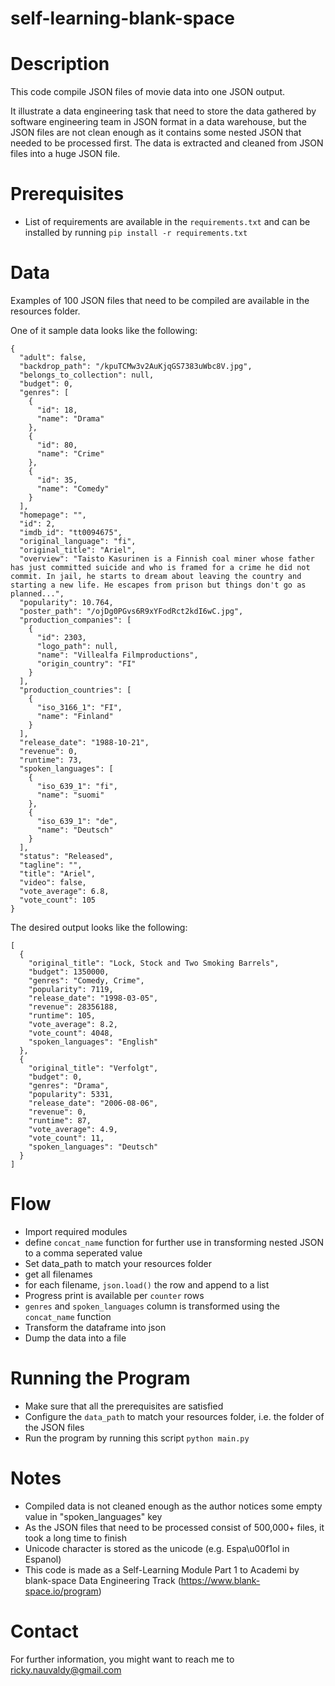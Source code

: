 # self-learning-blank-space

# Description
This code compile JSON files of movie data into one JSON output.

It illustrate a data engineering task that need to store the data gathered by software engineering team in JSON format in a data warehouse, but the JSON files are not clean enough as it contains some nested JSON that needed to be processed first. The data is extracted and cleaned from JSON files into a huge JSON file.

# Prerequisites
- List of requirements are available in the `requirements.txt` and can be installed by running `pip install -r requirements.txt`

# Data
Examples of 100 JSON files that need to be compiled are available in the resources folder.

One of it sample data looks like the following:

```
{
  "adult": false,
  "backdrop_path": "/kpuTCMw3v2AuKjqGS7383uWbc8V.jpg",
  "belongs_to_collection": null,
  "budget": 0,
  "genres": [
    {
      "id": 18,
      "name": "Drama"
    },
    {
      "id": 80,
      "name": "Crime"
    },
    {
      "id": 35,
      "name": "Comedy"
    }
  ],
  "homepage": "",
  "id": 2,
  "imdb_id": "tt0094675",
  "original_language": "fi",
  "original_title": "Ariel",
  "overview": "Taisto Kasurinen is a Finnish coal miner whose father has just committed suicide and who is framed for a crime he did not commit. In jail, he starts to dream about leaving the country and starting a new life. He escapes from prison but things don't go as planned...",
  "popularity": 10.764,
  "poster_path": "/ojDg0PGvs6R9xYFodRct2kdI6wC.jpg",
  "production_companies": [
    {
      "id": 2303,
      "logo_path": null,
      "name": "Villealfa Filmproductions",
      "origin_country": "FI"
    }
  ],
  "production_countries": [
    {
      "iso_3166_1": "FI",
      "name": "Finland"
    }
  ],
  "release_date": "1988-10-21",
  "revenue": 0,
  "runtime": 73,
  "spoken_languages": [
    {
      "iso_639_1": "fi",
      "name": "suomi"
    },
    {
      "iso_639_1": "de",
      "name": "Deutsch"
    }
  ],
  "status": "Released",
  "tagline": "",
  "title": "Ariel",
  "video": false,
  "vote_average": 6.8,
  "vote_count": 105
}
```
The desired output looks like the following:

```
[
  {
    "original_title": "Lock, Stock and Two Smoking Barrels",
    "budget": 1350000,
    "genres": "Comedy, Crime",
    "popularity": 7119,
    "release_date": "1998-03-05",
    "revenue": 28356188,
    "runtime": 105,
    "vote_average": 8.2,
    "vote_count": 4048,
    "spoken_languages": "English"
  },
  {
    "original_title": "Verfolgt",
    "budget": 0,
    "genres": "Drama",
    "popularity": 5331,
    "release_date": "2006-08-06",
    "revenue": 0,
    "runtime": 87,
    "vote_average": 4.9,
    "vote_count": 11,
    "spoken_languages": "Deutsch"
  }
]
```

# Flow
- Import required modules
- define `concat_name` function for further use in transforming nested JSON to a comma seperated value
- Set data_path to match your resources folder
- get all filenames
- for each filename, `json.load()` the row and append to a list
- Progress print is available per `counter` rows
- `genres` and `spoken_languages` column is transformed using the `concat_name` function
- Transform the dataframe into json
- Dump the data into a file

# Running the Program
- Make sure that all the prerequisites are satisfied
- Configure the `data_path` to match your resources folder, i.e. the folder of the JSON files
- Run the program by running this script `python main.py`

# Notes
- Compiled data is not cleaned enough as the author notices some empty value in "spoken_languages" key
- As the JSON files that need to be processed consist of 500,000+ files, it took a long time to finish
- Unicode character is stored as the unicode (e.g. Espa\u00f1ol in Espanol)
- This code is made as a Self-Learning Module Part 1 to Academi by blank-space Data Engineering Track (https://www.blank-space.io/program)

# Contact
For further information, you might want to reach me to ricky.nauvaldy@gmail.com